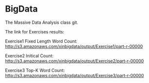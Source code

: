 BigData
=======
The Massive Data Analysis class git.

The link for Exercises results:

Exercise1 Fixed Length Word Count: 
http://s3.amazonaws.com/xinbigdata/output/Exercise1/part-r-00000

Exercise2 Initical Count: 
http://s3.amazonaws.com/xinbigdata/output/Exercise2/part-r-00000

Exercise3 Top-K Word Count: 
http://s3.amazonaws.com/xinbigdata/output/Exercise3/part-r-00000
